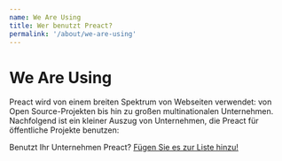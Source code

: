 ```yaml
---
name: We Are Using
title: Wer benutzt Preact?
permalink: '/about/we-are-using'
---
```


# We Are Using

Preact wird von einem breiten Spektrum von Webseiten verwendet: von Open Source-Projekten bis hin zu großen multinationalen Unternehmen.
Nachfolgend ist ein kleiner Auszug von Unternehmen, die Preact für öffentliche Projekte benutzen:

Benutzt Ihr Unternehmen Preact? [Fügen Sie es zur Liste hinzu!](https://github.com/preactjs/preact-www/blob/master/src/components/we-are-using/index.js)

<div class="breaker">
  <we-are-using></we-are-using>
</div>
